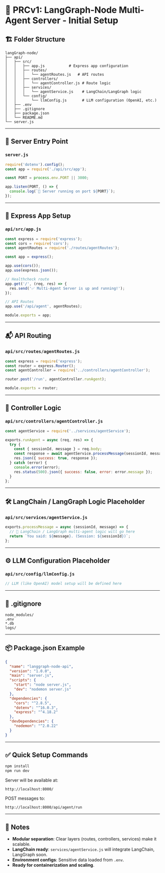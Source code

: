 # 📄 PRCv1: LangGraph-Node Multi-Agent Server - Initial Setup

## 🏗 Folder Structure

```
langGraph-node/
├── api/
│   ├── src/
│   │   ├── app.js           # Express app configuration
│   │   ├── routes/
│   │   │   └── agentRoutes.js   # API routes
│   │   ├── controllers/
│   │   │   └── agentController.js # Route logic
│   │   ├── services/
│   │   │   └── agentService.js    # LangChain/LangGraph logic
│   │   └── config/
│   │       └── llmConfig.js       # LLM configuration (OpenAI, etc.)
│   ├── .env
│   ├── .gitignore
│   ├── package.json
│   └── README.md
└── server.js
```

---

## 🚀 Server Entry Point

### `server.js`

```javascript
require('dotenv').config();
const app = require('./api/src/app');

const PORT = process.env.PORT || 3000;

app.listen(PORT, () => {
  console.log(`🚀 Server running on port ${PORT}`);
});
```

---

## 🧩 Express App Setup

### `api/src/app.js`

```javascript
const express = require('express');
const cors = require('cors');
const agentRoutes = require('./routes/agentRoutes');

const app = express();

app.use(cors());
app.use(express.json());

// Healthcheck route
app.get('/', (req, res) => {
  res.send('✅ Multi-Agent Server is up and running!');
});

// API Routes
app.use('/api/agent', agentRoutes);

module.exports = app;
```

---

## 📬 API Routing

### `api/src/routes/agentRoutes.js`

```javascript
const express = require('express');
const router = express.Router();
const agentController = require('../controllers/agentController');

router.post('/run', agentController.runAgent);

module.exports = router;
```

---

## 🧠 Controller Logic

### `api/src/controllers/agentController.js`

```javascript
const agentService = require('../services/agentService');

exports.runAgent = async (req, res) => {
  try {
    const { sessionId, message } = req.body;
    const response = await agentService.processMessage(sessionId, message);
    res.json({ success: true, response });
  } catch (error) {
    console.error(error);
    res.status(500).json({ success: false, error: error.message });
  }
};
```

---

## 🛠 LangChain / LangGraph Logic Placeholder

### `api/src/services/agentService.js`

```javascript
exports.processMessage = async (sessionId, message) => {
  // 🧠 LangChain / LangGraph multi-agent logic will go here
  return `You said: ${message}. (Session: ${sessionId})`;
};
```

---

## ⚙️ LLM Configuration Placeholder

### `api/src/config/llmConfig.js`

```javascript
// LLM (like OpenAI) model setup will be defined here
```

---

## 📜 .gitignore

```
node_modules/
.env
*.db
logs/
```

---

## 📦 Package.json Example

```json
{
  "name": "langgraph-node-api",
  "version": "1.0.0",
  "main": "server.js",
  "scripts": {
    "start": "node server.js",
    "dev": "nodemon server.js"
  },
  "dependencies": {
    "cors": "^2.8.5",
    "dotenv": "^16.0.3",
    "express": "^4.18.2"
  },
  "devDependencies": {
    "nodemon": "^2.0.22"
  }
}
```

---

## ✅ Quick Setup Commands

```bash
npm install
npm run dev
```

Server will be available at:

```
http://localhost:8000/
```

POST messages to:

```
http://localhost:8000/api/agent/run
```

---

## 🌟 Notes

- **Modular separation**: Clear layers (routes, controllers, services) make it scalable.
- **LangChain ready**: `services/agentService.js` will integrate LangChain, LangGraph soon.
- **Environment configs**: Sensitive data loaded from `.env`.
- **Ready for containerization and scaling**.
